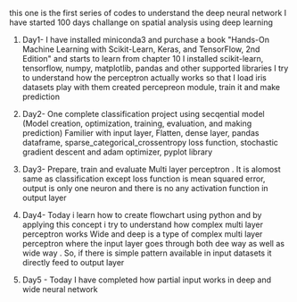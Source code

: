 this one is the first series of codes to understand the deep neural network
I have started 100 days challange on spatial analysis using deep learning
1. Day1- I have installed miniconda3 and purchase a book "Hands-On Machine Learning with Scikit-Learn, Keras, and TensorFlow, 2nd Edition" and starts to learn from chapter 10 
   I installed scikit-learn, tensorflow, numpy, matplotlib, pandas and other supported libraries
   I try to understand how the perceptron actually works so that I load iris datasets play with them
   created percepreon module, train it and make prediction

   
2. Day2- One complete classification project using secqential model (Model creation, optimization, training, evaluation, and making prediction)
  Familier with input layer, Flatten, dense layer, pandas dataframe, sparse_categorical_crossentropy loss function, stochastic gradient descent and adam optimizer, pyplot library

3. Day3- Prepare, train and evaluate Multi layer perceptron . It is alomost same as classification except loss function is mean squared error, output is only one neuron and there is no any activation function in output layer
4. Day4- Today i learn how to create flowchart using python and by applying this concept i try to understand how complex multi layer perceptron works
   Wide and deep is a type of complex multi layer perceptron where the input layer goes through both dee way as well as wide way . So, if there is simple pattern available in input datasets it directly feed to output layer
5. Day5 - Today I have completed how partial input works in deep and wide neural network

